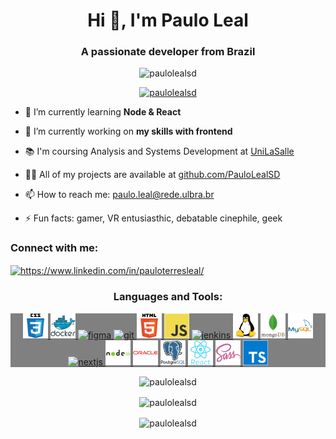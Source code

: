 <h1 align="center">Hi 👋, I'm Paulo Leal</h1>
<h3 align="center">A passionate developer from Brazil</h3>

<!-- followers counter -->
<p align="center"> 
  <img src="https://komarev.com/ghpvc/?username=paulolealsd&label=Profile%20views&color=0e75b6&style=flat" alt="paulolealsd" />
</p>

<!-- trophies -->
<p align="center" >
  <a href="https://github-profile-trophy.vercel.app/?username=ryo-ma">
    <img src="https://github-profile-trophy.vercel.app/?username=paulolealsd&theme=dracula&margin-w=8-ma&title=Commits,Followers,Repositories,Stars&row=2&column=4" alt="paulolealsd" /> </a>
</p>

  <!-- Quick Description -->
- 🌱 I’m currently learning **Node & React**
  
- 🔭 I’m currently working on **my skills with frontend**

- 📚 I'm coursing Analysis and Systems Development at [UniLaSalle](https://www.unilasalle.edu.br/) 

- 👨‍💻 All of my projects are available at [github.com/PauloLealSD](https://github.com/PauloLealSD)

- 📫 How to reach me: paulo.leal@rede.ulbra.br

- ⚡ Fun facts: gamer, VR entusiasthic, debatable cinephile, geek

<h3 align="left">Connect with me:</h3>
  <p align="left">
    <a href="https://linkedin.com/in/https://www.linkedin.com/in/pauloterresleal/" target="blank">
      <img align="center" src="https://raw.githubusercontent.com/rahuldkjain/github-profile-readme-generator/master/src/images/icons/Social/linked-in-alt.svg" alt="https://www.linkedin.com/in/pauloterresleal/" height="30" width="40" /> </a>
</p>

<h3 align="center">Languages and Tools:</h3>
<p align="center" style="background-color:gray;" rounded> 
  <a href="https://www.w3schools.com/css/" target="_blank" rel="noreferrer">
    <img src="https://raw.githubusercontent.com/devicons/devicon/master/icons/css3/css3-original-wordmark.svg" alt="css3" width="40" height="40"/> </a>
  <a href="https://www.docker.com/" target="_blank" rel="noreferrer"> 
    <img src="https://raw.githubusercontent.com/devicons/devicon/master/icons/docker/docker-original-wordmark.svg" alt="docker" width="40" height="40"/> </a> 
  
  <!--Icons -->
  <a href="https://www.figma.com/" target="_blank" rel="noreferrer"> 
    <img src="https://www.vectorlogo.zone/logos/figma/figma-icon.svg" alt="figma" width="40" height="40"/> </a> <a href="https://git-scm.com/" target="_blank" rel="noreferrer"> 
    <img src="https://www.vectorlogo.zone/logos/git-scm/git-scm-icon.svg" alt="git" width="40" height="40"/> </a> <a href="https://www.w3.org/html/" target="_blank" rel="noreferrer"> 
    <img src="https://raw.githubusercontent.com/devicons/devicon/master/icons/html5/html5-original-wordmark.svg" alt="html5" width="40" height="40"/> </a> 
  <a href="https://developer.mozilla.org/en-US/docs/Web/JavaScript" target="_blank" rel="noreferrer"> 
    <img src="https://raw.githubusercontent.com/devicons/devicon/master/icons/javascript/javascript-original.svg" alt="javascript" width="40" height="40"/> </a> 
  <a href="https://www.jenkins.io" target="_blank" rel="noreferrer">
    <img src="https://www.vectorlogo.zone/logos/jenkins/jenkins-icon.svg" alt="jenkins" width="40" height="40"/> </a> <a href="https://www.linux.org/" target="_blank" rel="noreferrer"> 
    <img src="https://raw.githubusercontent.com/devicons/devicon/master/icons/linux/linux-original.svg" alt="linux" width="40" height="40"/> </a> 
  <a href="https://www.mongodb.com/" target="_blank" rel="noreferrer"> 
    <img src="https://raw.githubusercontent.com/devicons/devicon/master/icons/mongodb/mongodb-original-wordmark.svg" alt="mongodb" width="40" height="40"/> </a> 
  <a href="https://www.mysql.com/" target="_blank" rel="noreferrer"> 
    <img src="https://raw.githubusercontent.com/devicons/devicon/master/icons/mysql/mysql-original-wordmark.svg" alt="mysql" width="40" height="40"/> </a> 
  <a href="https://nextjs.org/" target="_blank" rel="noreferrer"> 
    <img src="https://cdn.worldvectorlogo.com/logos/nextjs-2.svg" alt="nextjs" width="40" height="40"/> </a> 
  <a href="https://nodejs.org" target="_blank" rel="noreferrer"> 
    <img src="https://raw.githubusercontent.com/devicons/devicon/master/icons/nodejs/nodejs-original-wordmark.svg" alt="nodejs" width="40" height="40"/> </a> <a href="https://www.oracle.com/" target="_blank" rel="noreferrer"> 
    <img src="https://raw.githubusercontent.com/devicons/devicon/master/icons/oracle/oracle-original.svg" alt="oracle" width="40" height="40"/> </a> 
  <a href="https://www.postgresql.org" target="_blank" rel="noreferrer"> 
    <img src="https://raw.githubusercontent.com/devicons/devicon/master/icons/postgresql/postgresql-original-wordmark.svg" alt="postgresql" width="40" height="40"/> </a> 
  <a href="https://reactjs.org/" target="_blank" rel="noreferrer"> 
    <img src="https://raw.githubusercontent.com/devicons/devicon/master/icons/react/react-original-wordmark.svg" alt="react" width="40" height="40"/> </a> 
  <a href="https://sass-lang.com" target="_blank" rel="noreferrer"> 
    <img src="https://raw.githubusercontent.com/devicons/devicon/master/icons/sass/sass-original.svg" alt="sass" width="40" height="40"/> </a> 
  <a href="https://www.typescriptlang.org/" target="_blank" rel="noreferrer"> 
    <img src="https://raw.githubusercontent.com/devicons/devicon/master/icons/typescript/typescript-original.svg" alt="typescript" width="40" height="40"/> </a> 
</p>

<!--github api cards -->
<p align="center">
  <img align="center" src="https://github-readme-stats.vercel.app/api/top-langs?username=paulolealsd&show_icons=true&locale=en&layout=compact&theme=dracula" alt="paulolealsd" />

<p align="center">
  <img align="center" src="https://github-readme-stats.vercel.app/api?username=paulolealsd&show_icons=true&locale=en&theme=dracula" alt="paulolealsd" />
</p>

<p align="center">
  <img align="center" src="https://github-readme-streak-stats.herokuapp.com/?user=paulolealsd&theme=dracula" alt="paulolealsd" />
</p>
